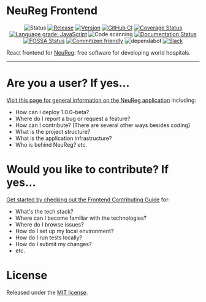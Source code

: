 # NeuReg Frontend

<div align="center">

![Status](https://img.shields.io/badge/Status-developing-brightgree) [![Release](https://img.shields.io/github/release/NeuReg/NeuReg-frontend.svg)](https://github.com/NeuReg/NeuReg-frontend/releases) [![Version](https://img.shields.io/github/package-json/v/NeuReg/NeuReg-frontend)](https://github.com/NeuReg/NeuReg-frontend/releases)
[![GitHub CI](https://github.com/NeuReg/frontend/workflows/GitHub%20CI/badge.svg)](https://github.com/NeuReg/frontend/actions) [![Coverage Status](https://coveralls.io/repos/github/NeuReg/NeuReg-frontend/badge.svg?branch=master)](https://coveralls.io/github/NeuReg/NeuReg-frontend?branch=master) [![Language grade: JavaScript](https://img.shields.io/lgtm/grade/javascript/g/NeuReg/NeuReg-frontend.svg?logo=lgtm&logoWidth=18)](https://lgtm.com/projects/g/NeuReg/NeuReg-frontend/context:javascript) ![Code scanning](https://github.com/NeuReg/NeuReg-frontend/workflows/Code%20scanning/badge.svg?branch=master) [![Documentation Status](https://readthedocs.org/projects/NeuReg-frontend/badge/?version=latest)](https://NeuReg-frontend.readthedocs.io)
[![FOSSA Status](https://app.fossa.io/api/projects/git%2Bgithub.com%2FNeuReg%2FNeuReg-frontend.svg?type=shield)](https://app.fossa.io/projects/git%2Bgithub.com%2FNeuReg%2FNeuReg-frontend?ref=badge_large) [![Commitizen friendly](https://img.shields.io/badge/commitizen-friendly-brightgreen.svg)](http://commitizen.github.io/cz-cli/)
![dependabot](https://api.dependabot.com/badges/status?host=github&repo=NeuReg/NeuReg-frontend) [![Slack](https://NeuReg-slack.herokuapp.com/badge.svg)](https://NeuReg-slack.herokuapp.com)

</div>

React frontend for [NeuReg](http://NeuReg.io/): free software for developing world hospitals.

---

# Are you a user? If yes...

[Visit this page for general information on the NeuReg application](https://github.com/NeuReg/NeuReg/blob/master/README.md) including:

- How can I deploy 1.0.0-beta?
- Where do I report a bug or request a feature?
- How can I contribute? (There are several other ways besides coding)
- What is the project structure?
- What is the application infrastructure?
- Who is behind NeuReg? etc.

# Would you like to contribute? If yes...

[Get started by checking out the Frontend Contributing Guide](https://github.com/NeuReg/NeuReg-frontend/blob/master/.github/CONTRIBUTING.md) for:
- What's the tech stack?
- Where can I become familiar with the technologies?
- Where do I browse issues?
- How do I set up my local environment?
- How do I run tests locally?
- How do I submit my changes?
- etc.

# License

Released under the [MIT license](LICENSE).
